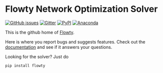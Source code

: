 # Flowty Network Optimization Solver

[![GitHub issues](https://img.shields.io/github/issues/flowty/flowty)](https://github.com/flowty/flowty/issues) [![Gitter](https://badges.gitter.im/flowty/community.svg)](https://gitter.im/flowty/community) [![PyPI](https://img.shields.io/pypi/v/flowty)](https://pypi.org/project/flowty/) [![Anaconda](https://anaconda.org/flowty/flowty/badges/version.svg)](https://anaconda.org/Flowty/flowty)

This is the github home of [Flowty](https://flowty.ai).

Here is where you report bugs and suggests features. Check out the [documentation](https://docs.flowty.ai) and see if it answers your questions.

Looking for the solver? Just do

```sh
pip install flowty
```
